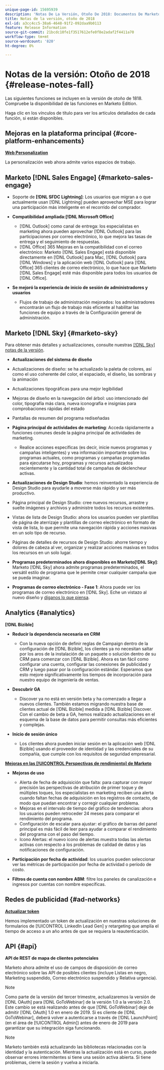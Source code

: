```yaml
---
unique-page-id: 15695939
description: 'Notas De La Versión, Otoño De 2018: Documentos De Marketo: Documentación Del Producto'
title: Notas de la versión, otoño de 2018
exl-id: a3cc4cc5-38a6-4648-91f2-092daa9b0113
feature: Release Information
source-git-commit: 21bcdc10fe1f3517612efe0f8e2adaf2f4411a70
workflow-type: tm+mt
source-wordcount: '820'
ht-degree: 0%

---
```


# Notas de la versión: Otoño de 2018 {#release-notes-fall}

Las siguientes funciones se incluyen en la versión de otoño de 1818. Compruebe la disponibilidad de las funciones en Marketo Edition.

Haga clic en los vínculos de título para ver los artículos detallados de cada función, si están disponibles.

## Mejoras en la plataforma principal {#core-platform-enhancements}

**[Web Personalization](/help/marketo/product-docs/web-personalization/getting-started/workspaces-in-web-personalization.md)**

La personalización web ahora admite varios espacios de trabajo.

## Marketo [!DNL Sales Engage] {#marketo-sales-engage}

* Soporte de **[!DNL SFDC Lightning]**: Los usuarios que migran a o que actualmente usan [!DNL Lightning] pueden aprovechar MSE para lograr una participación más inteligente en el recorrido del comprador.

* **Compatibilidad ampliada:[!DNL Microsoft Office]**

   * [!DNL Outlook] como canal de entrega: los especialistas en marketing ahora pueden aprovechar [!DNL Outlook] para las participaciones por correo electrónico, lo que mejora las tasas de entrega y el seguimiento de respuestas.
   * [!DNL Office] 365 Mejoras en la compatibilidad con el correo electrónico: Marketo [!DNL Sales Engage] está disponible directamente en [!DNL Outlook] para Mac, [!DNL Outlook] para [!DNL Windows] y la aplicación web [!DNL Outlook] para [!DNL Office] 365 clientes de correo electrónico, lo que hace que Marketo [!DNL Sales Engage] esté más disponible para todos los usuarios de [!DNL Office].

* **Se mejoró la experiencia de inicio de sesión de administradores y usuarios**

   * Flujos de trabajo de administración mejorados: los administradores encontrarán un flujo de trabajo más eficiente al habilitar las funciones de equipo a través de la Configuración general de administración.

## Marketo [!DNL Sky] {#marketo-sky}

Para obtener más detalles y actualizaciones, consulte nuestras [[!DNL Sky] notas de la versión](https://help.marketo.com).

* **Actualizaciones del sistema de diseño**

* Actualizaciones de diseño: se ha actualizado la paleta de colores, así como el uso coherente del color, el espaciado, el diseño, las sombras y la animación
* Actualizaciones tipográficas para una mejor legibilidad
* Mejoras de diseño en la navegación del árbol: uso intencionado del color, tipografía más clara, nueva iconografía e insignias para comprobaciones rápidas del estado
* Pantallas de resumen del programa rediseñadas

* **Página principal de actividades de marketing**: Acceda rápidamente a funciones comunes desde la página principal de actividades de marketing.

   * Realice acciones específicas (es decir, inicie nuevos programas y campañas inteligentes) y vea información importante sobre los programas actuales, como programas y campañas programadas para ejecutarse hoy, programas y recursos actualizados recientemente y la cantidad total de campañas de déclencheur activas.

* **Actualizaciones de Design Studio**: hemos reinventado la experiencia de Design Studio para ayudarle a moverse más rápido y ser más productivo.
* Página principal de Design Studio: cree nuevos recursos, arrastre y suelte imágenes y archivos y administre todos los recursos existentes.
* Vistas de lista de Design Studio: ahora los usuarios pueden ver plantillas de página de aterrizaje y plantillas de correo electrónico en formato de vista de lista, lo que permite una navegación rápida y acciones masivas en un solo tipo de recurso.
* Páginas de detalles de recursos de Design Studio: ahorre tiempo y dolores de cabeza al ver, organizar y realizar acciones masivas en todos los recursos en un solo lugar.
* **Programas predeterminados ahora disponibles en Marketo[!DNL Sky]**: Marketo [!DNL Sky] ahora admite programas predeterminados, el versátil estilo de programa que le permite crear cualquier campaña que se pueda imaginar.
* **Programas de correo electrónico - Fase 1**: Ahora puede ver los programas de correo electrónico en [!DNL Sky]. Eche un vistazo al nuevo diseño y [díganos lo que piensa](https://go.marketo.com/NextGenUX---USA---Apr-2018-fcp_Landing-Page-Feedback.html).

## Analytics {#analytics}

**[!DNL Bizible]**

* **Reducir la dependencia necesaria en CRM**

   * Con la nueva opción de definir reglas de Campaign dentro de la configuración de [!DNL Bizible], los clientes ya no necesitan saltar por los aros de la instalación de un paquete o solución dentro de su CRM para comenzar con [!DNL Bizible]. Ahora es tan fácil como configurar una cuenta, configurar las conexiones de publicidad y CRM y luego pasar por la configuración estándar. Esperamos que esto mejore significativamente los tiempos de incorporación para nuestro equipo de ingeniería de ventas.

* **Descubrir GA**

   * Discover ya no está en versión beta y ha comenzado a llegar a nuevos clientes. También estamos migrando nuestra base de clientes actual de [!DNL Bizible] medida a [!DNL Bizible] Discover. Con el cambio de beta a GA, hemos realizado actualizaciones en el esquema de la base de datos para permitir consultas más eficientes y complejas.

* **Inicio de sesión único**

   * Los clientes ahora pueden iniciar sesión en la aplicación web [!DNL Bizible] usando el proveedor de identidad y las credenciales de su compañía, que cumple con los requisitos de seguridad empresarial.

**[Mejoras en las [!UICONTROL Perspectivas de rendimiento] de Marketo](/help/marketo/product-docs/reporting/performance-insights/performance-insights-overview.md)**

* **Mejoras de uso**

   * Alerta de fecha de adquisición que falta: para capturar con mayor precisión las perspectivas de atribución de primer toque y de múltiples toques, los especialistas en marketing reciben una alerta cuando faltan fechas de adquisición en los registros de contacto, de modo que puedan encontrar y corregir cualquier problema.
   * Mejoras en el intervalo de tiempo del gráfico de tendencias: ahora los usuarios pueden retroceder 24 meses para comparar el rendimiento del programa.
   * Configuración de escalar para ajustar: el gráfico de barras del panel principal es más fácil de leer para ayudar a comparar el rendimiento del programa con el paso del tiempo.
   * Icono Alertas: el nuevo icono de alertas muestra todas las alertas activas con respecto a los problemas de calidad de datos y las notificaciones de configuración.

* **Participación por fecha de actividad**: los usuarios pueden seleccionar ver las métricas de participación por fecha de actividad o período de costo.
* **Filtros de cuenta con nombre ABM**: filtre los paneles de canalización e ingresos por cuentas con nombre específicas.

## Redes de publicidad {#ad-networks}

**[Actualizar token](/help/marketo/product-docs/demand-generation/social/social-functions/set-up-linkedin-lead-gen-forms.md)**

Hemos implementado un token de actualización en nuestras soluciones de formularios de [!UICONTROL LinkedIn Lead Gen] y retargeting que amplía el tiempo de acceso a un año antes de que se requiera la reautenticación.

## API {#api}

**API de REST de mapa de clientes potenciales**

Marketo ahora admite el uso de campos de disposición de correo electrónico sobre las API de posibles clientes (incluye Listas en negro, Marketing suspendido, Correo electrónico suspendido y Relativa urgencia).

>[!NOTE]
>
>Como parte de la versión del tercer trimestre, actualizaremos la versión de [!DNL OAuth] para [!DNL GoToWebinar] de la versión 1.0 a la versión 2.0. Este cambio se está realizando antes de que [!DNL GoToWebinar] deje de admitir [!DNL OAuth] 1.0 en enero de 2019. Si es cliente de [!DNL GoToWebinar], deberá volver a autenticarse a través de [!DNL LaunchPoint] (en el área de [!UICONTROL Admin]) antes de enero de 2019 para garantizar que su integración siga funcionando.

>[!NOTE]
>
>Marketo también está actualizando las bibliotecas relacionadas con la identidad y la autenticación. Mientras la actualización está en curso, puede observar errores intermitentes si tiene una sesión activa abierta. Si tiene problemas, cierre la sesión y vuelva a iniciarla.
